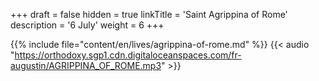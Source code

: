 +++
draft = false
hidden = true
linkTitle = 'Saint Agrippina of Rome'
description = '6 July'
weight = 6
+++

{{% include file="content/en/lives/agrippina-of-rome.md" %}}
{{< audio "https://orthodoxy.sgp1.cdn.digitaloceanspaces.com/fr-augustin/AGRIPPINA_OF_ROME.mp3" >}}
